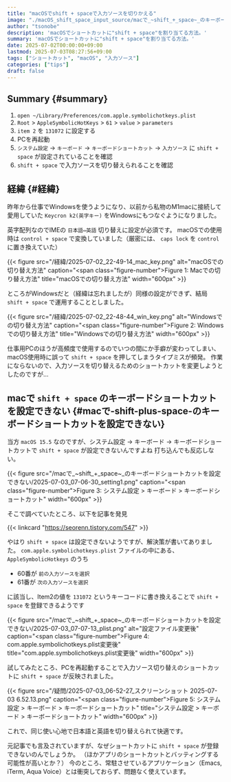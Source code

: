 ```yaml
---
title: "macOSでshift + spaceで入力ソースを切りかえる"
image: "./macOS_shift_space_input_source/macで_~shift_+_space~_のキーボードショートカットを設定できない/2025-07-03_07-07-13_plist.png"
author: "tsonobe"
description: 'macOSでショートカットに"shift + space"を割り当てる方法。'
summary: 'macOSでショートカットに"shift + space"を割り当てる方法。'
date: 2025-07-02T00:00:00+09:00
lastmod: 2025-07-03T08:27:56+09:00
tags: ["ショートカット", "macOS", "入力ソース"]
categories: ["tips"]
draft: false
---
```


## Summary {#summary}

1.  `open ~/Library/Preferences/com.apple.symbolichotkeys.plist`
2.  `Root` &gt; `AppleSymbolicHotKeys` &gt; `61` &gt; `value` &gt; `parameters`
3.  `item 2` を `131072` に設定する
4.  PCを再起動
5.  `システム設定` -&gt; `キーボード` -&gt; `キーボードショートカット` -&gt; `入力ソース` に `shift + space` が設定されていることを確認
6.  `shift + space` で入力ソースを切り替えられることを確認


## 経緯 {#経緯}

昨年から仕事でWindowsを使うようになり、以前から私物のM1macに接続して愛用していた `Keycron k2(英字キー)` をWindowsにもつなぐようになりました。

英字配列なのでIMEの `日本語⇔英語` 切り替えに設定が必須です。
macOSでの使用時は `control + space` で変換していました（厳密には、 `caps lock` を `control` に置き換えていた）

{{< figure src="/経緯/2025-07-02_22-49-14_mac_key.png" alt="macOSでの切り替え方法" caption="<span class=\"figure-number\">Figure 1: </span>Macでの切り替え方法" title="macOSでの切り替え方法" width="600px" >}}

ところがWindowsだと（経緯は忘れましたが）同様の設定ができず、結局 `shift + space` で運用することとしました。

{{< figure src="/経緯/2025-07-02_22-48-44_win_key.png" alt="Windowsでの切り替え方法" caption="<span class=\"figure-number\">Figure 2: </span>Windowsでの切り替え方法" title="Windowsでの切り替え方法" width="600px" >}}

仕事用PCのほうが高頻度で使用するのでいつの間にか手癖が変わってしまい、macOS使用時に誤って `shift + space` を押してしまうタイプミスが頻発。
作業にならないので、入力ソースを切り替えるためのショートカットを変更しようとしたのですが...


## macで `shift + space` のキーボードショートカットを設定できない {#macで-shift-plus-space-のキーボードショートカットを設定できない}

当方 `macOS 15.5` なのですが、システム設定 → キーボード → キーボードショートカットで `shift + space` が設定できないんですよね
打ち込んでも反応しない。

{{< figure src="/macで_~shift_+_space~_のキーボードショートカットを設定できない/2025-07-03_07-06-30_setting1.png" caption="<span class=\"figure-number\">Figure 3: </span>システム設定 &gt; キーボード &gt; キーボードショートカット" width="600px" >}}

そこで調べていたところ、以下を記事を発見

{{< linkcard "https://seorenn.tistory.com/547" >}}

やはり `shift + space` は設定できないようですが、解決策が書いてありました。
`com.apple.symbolichotkeys.plist` ファイルの中にある、 `AppleSymbolicHotkeys` のうち

-   60番が `前の入力ソースを選択`
-   61番が `次の入力ソースを選択`

に該当し、Item2の値を `131072` というキーコードに書き換えることで `shift + space` を登録できるようです

{{< figure src="/macで_~shift_+_space~_のキーボードショートカットを設定できない/2025-07-03_07-07-13_plist.png" alt="設定ファイル変更後" caption="<span class=\"figure-number\">Figure 4: </span>com.apple.symbolichotkeys.plist変更後" title="com.apple.symbolichotkeys.plist変更後" width="600px" >}}

試してみたところ、PCを再起動することで入力ソース切り替えのショートカットに `shift + space` が反映されました。

{{< figure src="/疑問/2025-07-03_06-52-27_スクリーンショット 2025-07-03 6.52.13.png" caption="<span class=\"figure-number\">Figure 5: </span>システム設定 &gt; キーボード &gt; キーボードショートカット" title="システム設定 > キーボード > キーボードショートカット" width="600px" >}}

これで、同じ使い心地で日本語と英語を切り替えられて快適です。

元記事でも言及されていますが、なぜショートカットに `shift + space` が登録できないのんでしょうか。
（ほかアプリのショートカットとバッティングする可能性が高いとか？）
今のところ、常駐させているアプリケーション（Emacs, iTerm, Aqua Voice）とは衝突しておらず、問題なく使えています。
